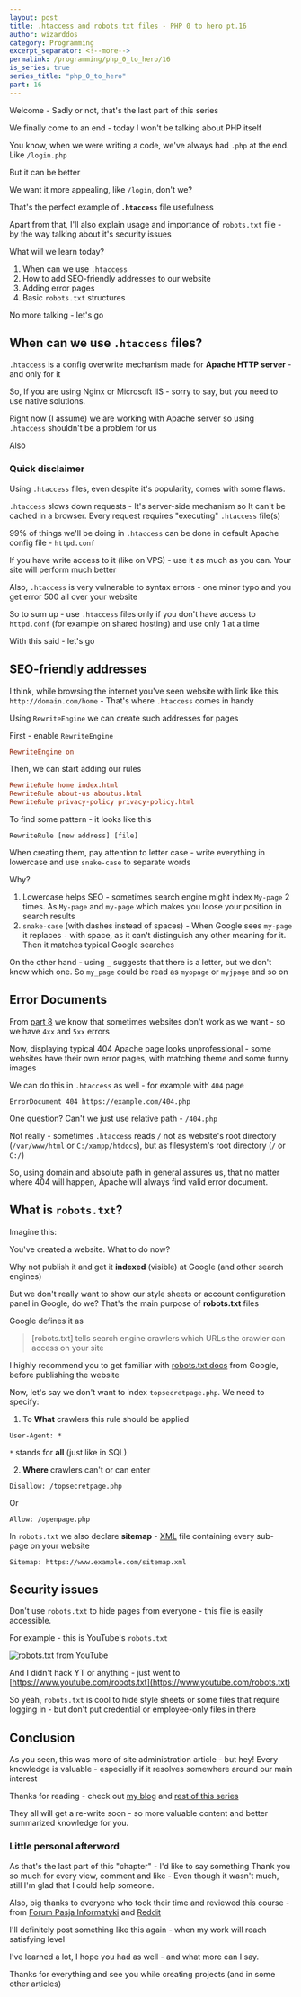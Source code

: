 ```yaml
---
layout: post
title: .htaccess and robots.txt files - PHP 0 to hero pt.16 
author: wizarddos
category: Programming
excerpt_separator: <!--more-->
permalink: /programming/php_0_to_hero/16
is_series: true
series_title: "php_0_to_hero"
part: 16
---
```


Welcome - Sadly or not, that's the last part of this series

We finally come to an end - today I won't be talking about PHP itself

You know, when we were writing a code, we've always had `.php` at the end. Like  `/login.php` 

But it can be better
<!--more-->

We want it more appealing, like `/login`, don't we? 

That's the perfect example of **`.htaccess`** file usefulness

Apart from that, I'll also explain usage and importance of `robots.txt` file - by the way talking about it's security issues

What will we learn today?
1. When can we use `.htaccess`
2. How to add SEO-friendly addresses to our website
3. Adding error pages
4. Basic `robots.txt` structures

No more talking - let's go

## When can we use `.htaccess` files?

`.htaccess` is a config overwrite mechanism made for **Apache HTTP server** - and only for it

So, If you are using Nginx or Microsoft IIS - sorry to say, but you need to use native solutions.

Right now (I assume) we are working with Apache server so using `.htaccess` shouldn't be a problem for us

Also

### Quick disclaimer

Using `.htaccess` files, even despite it's popularity, comes with some flaws.

`.htaccess` slows down requests - It's server-side mechanism so It can't be cached in a browser. Every request requires "executing" `.htaccess` file(s)

99% of things we'll be doing in `.htaccess` can be done in default Apache config file - `httpd.conf`

If you have write access to it (like on VPS) - use it as much as you can. Your site will perform much better

Also, `.htaccess` is very vulnerable to syntax errors - one minor typo and you get error 500 all over your website

So to sum up -  use `.htaccess` files only if you don't have access to `httpd.conf` (for example on shared hosting) and use only 1 at a time

With this said - let's go

## SEO-friendly addresses  

I think, while browsing the internet you've seen website with link like this `http://domain.com/home` - That's where `.htaccess` comes in handy

Using `RewriteEngine` we can create such addresses for pages

First - enable `RewriteEngine`
```conf
RewriteEngine on
```

Then, we can start adding our rules
```conf
RewriteRule home index.html
RewriteRule about-us aboutus.html
RewriteRule privacy-policy privacy-policy.html
```

To find some pattern - it looks like this
```
RewriteRule [new address] [file]
```

When creating them, pay attention to letter case - write everything in lowercase and use `snake-case` to separate words

Why? 
1. Lowercase helps SEO - sometimes search engine might index `My-page` 2 times. As `My-page` and `my-page` which makes you loose your position in search results
2. `snake-case` (with dashes instead of spaces) - When Google sees `my-page` it replaces `-` with space, as it can't distinguish any other meaning for it. Then it matches typical Google searches

On the other hand - using `_` suggests that there is a letter, but we don't know which one. So `my_page` could be read as `myopage` or `myjpage` and so on

## Error Documents

From [part 8](https://wizarddos.github.io/blog/programming/php_0_to_hero/8) we know that sometimes websites don't work as we want - so we have `4xx` and `5xx` errors

Now, displaying typical 404 Apache page looks unprofessional - some websites have their own error pages, with matching theme and some funny images

We can do this in `.htaccess` as well - for example with `404` page
```config
ErrorDocument 404 https://example.com/404.php
```

One question? Can't we just use relative path - `/404.php`

Not really - sometimes `.htaccess` reads `/` not as website's root directory (`/var/www/html` or `C:/xampp/htdocs`), but as filesystem's root directory (`/` or `C:/`)

So, using domain and absolute path in general assures us, that no matter where 404 will happen, Apache will always find valid error document.

## What is `robots.txt`?

Imagine this:

You've created a website. What to do now?

Why not publish it and get it **indexed** (visible) at Google (and other search engines)

But we don't really want to show our style sheets or account configuration panel in Google, do we?
That's the main purpose of **robots.txt** files

Google defines it as
>[robots.txt] tells search engine crawlers which URLs the crawler can access on your site

I highly recommend you to get familiar with [robots.txt docs](https://developers.google.com/search/docs/crawling-indexing/robots/intro#:~:text=A%20robots.txt%20file%20tells,or%20password%2Dprotect%20the%20page.) from Google, before publishing the website

Now, let's say we don't want to index `topsecretpage.php`.
We need to specify:

1. To **What** crawlers this rule should be applied

```
User-Agent: *
```

`*` stands for **all** (just like in SQL)

2. **Where** crawlers can't or can enter

```
Disallow: /topsecretpage.php
```
Or
```
Allow: /openpage.php
```

In `robots.txt` we also declare **sitemap** - [XML](https://simple.wikipedia.org/wiki/XML) file containing every sub-page on your website

```
Sitemap: https://www.example.com/sitemap.xml
```

## Security issues

Don't use `robots.txt` to hide pages from everyone - this file is easily accessible.

For example - this is YouTube's `robots.txt`

![robots.txt from YouTube](https://dev-to-uploads.s3.amazonaws.com/uploads/articles/sxqjibpv0oznli83ehg0.png)

And I didn't hack YT or anything - just went to [https://www.youtube.com/robots.txt](https://www.youtube.com/robots.txt)

So yeah, `robots.txt` is cool to hide style sheets or some files that require logging in - but don't put credential or employee-only files in there

## Conclusion
 
As you seen, this was more of site administration article - but hey! 
Every knowledge is valuable - especially if it resolves somewhere around our main interest

Thanks for reading - check out [my blog](https://wizarddos.github.io/blog/) and [rest of this series](https://wizarddos.github.io/blog/series/php_0_to_hero)

They all will get a re-write soon - so more valuable content and better summarized knowledge for you.

### Little personal afterword
As that's the last part of this "chapter" - I'd like to say something
Thank you so much for every view, comment and like - Even though it wasn't much, still I'm glad that I could help someone.

Also, big thanks to everyone who took their time and reviewed this course - from [Forum Pasja Informatyki](https://forum.pasja-informatyki.pl/590068/moj-kurs-php-prosba-o-feedback) and [Reddit](https://www.reddit.com/r/PHPhelp/comments/1aqxonn/my_php_course_request_for_your_feedback/)

I'll definitely post something like this again - when my work will reach satisfying level

I've learned a lot, I hope you had as well - and what more can I say.

Thanks for everything and see you while creating projects (and in some other articles)